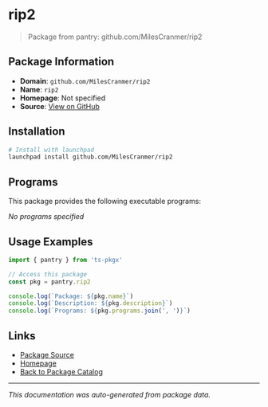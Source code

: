 # rip2

> Package from pantry: github.com/MilesCranmer/rip2

## Package Information

- **Domain**: `github.com/MilesCranmer/rip2`
- **Name**: `rip2`
- **Homepage**: Not specified
- **Source**: [View on GitHub](https://github.com/pkgxdev/pantry/tree/main/projects/github.com/MilesCranmer/rip2/package.yml)

## Installation

```bash
# Install with launchpad
launchpad install github.com/MilesCranmer/rip2
```

## Programs

This package provides the following executable programs:

*No programs specified*

## Usage Examples

```typescript
import { pantry } from 'ts-pkgx'

// Access this package
const pkg = pantry.rip2

console.log(`Package: ${pkg.name}`)
console.log(`Description: ${pkg.description}`)
console.log(`Programs: ${pkg.programs.join(', ')}`)
```

## Links

- [Package Source](https://github.com/pkgxdev/pantry/tree/main/projects/github.com/MilesCranmer/rip2/package.yml)
- [Homepage](#)
- [Back to Package Catalog](../../../package-catalog.md)

---

*This documentation was auto-generated from package data.*
